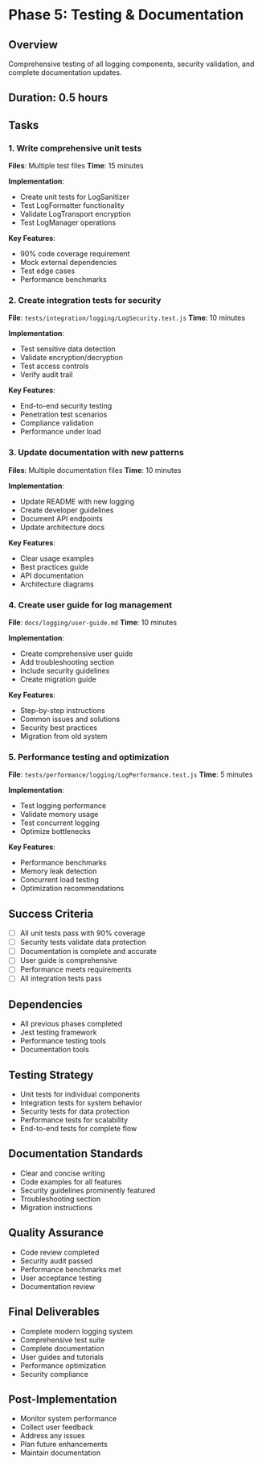 # Phase 5: Testing & Documentation

## Overview
Comprehensive testing of all logging components, security validation, and complete documentation updates.

## Duration: 0.5 hours

## Tasks

### 1. Write comprehensive unit tests
**Files**: Multiple test files
**Time**: 15 minutes

**Implementation**:
- Create unit tests for LogSanitizer
- Test LogFormatter functionality
- Validate LogTransport encryption
- Test LogManager operations

**Key Features**:
- 90% code coverage requirement
- Mock external dependencies
- Test edge cases
- Performance benchmarks

### 2. Create integration tests for security
**File**: `tests/integration/logging/LogSecurity.test.js`
**Time**: 10 minutes

**Implementation**:
- Test sensitive data detection
- Validate encryption/decryption
- Test access controls
- Verify audit trail

**Key Features**:
- End-to-end security testing
- Penetration test scenarios
- Compliance validation
- Performance under load

### 3. Update documentation with new patterns
**Files**: Multiple documentation files
**Time**: 10 minutes

**Implementation**:
- Update README with new logging
- Create developer guidelines
- Document API endpoints
- Update architecture docs

**Key Features**:
- Clear usage examples
- Best practices guide
- API documentation
- Architecture diagrams

### 4. Create user guide for log management
**File**: `docs/logging/user-guide.md`
**Time**: 10 minutes

**Implementation**:
- Create comprehensive user guide
- Add troubleshooting section
- Include security guidelines
- Create migration guide

**Key Features**:
- Step-by-step instructions
- Common issues and solutions
- Security best practices
- Migration from old system

### 5. Performance testing and optimization
**File**: `tests/performance/logging/LogPerformance.test.js`
**Time**: 5 minutes

**Implementation**:
- Test logging performance
- Validate memory usage
- Test concurrent logging
- Optimize bottlenecks

**Key Features**:
- Performance benchmarks
- Memory leak detection
- Concurrent load testing
- Optimization recommendations

## Success Criteria
- [ ] All unit tests pass with 90% coverage
- [ ] Security tests validate data protection
- [ ] Documentation is complete and accurate
- [ ] User guide is comprehensive
- [ ] Performance meets requirements
- [ ] All integration tests pass

## Dependencies
- All previous phases completed
- Jest testing framework
- Performance testing tools
- Documentation tools

## Testing Strategy
- Unit tests for individual components
- Integration tests for system behavior
- Security tests for data protection
- Performance tests for scalability
- End-to-end tests for complete flow

## Documentation Standards
- Clear and concise writing
- Code examples for all features
- Security guidelines prominently featured
- Troubleshooting section
- Migration instructions

## Quality Assurance
- Code review completed
- Security audit passed
- Performance benchmarks met
- User acceptance testing
- Documentation review

## Final Deliverables
- Complete modern logging system
- Comprehensive test suite
- Complete documentation
- User guides and tutorials
- Performance optimization
- Security compliance

## Post-Implementation
- Monitor system performance
- Collect user feedback
- Address any issues
- Plan future enhancements
- Maintain documentation 